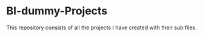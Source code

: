 # BI-dummy-Projects
This repository consists of all the projects I have created with their sub files.
